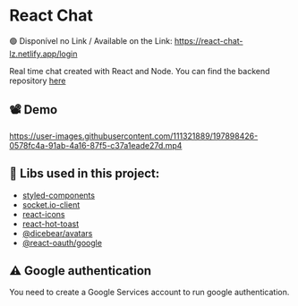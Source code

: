 # React Chat
🟢 Disponível no Link / Available on the Link: https://react-chat-lz.netlify.app/login


Real time chat created with React and Node. You can find the backend repository [here](https://github.com/LuccaZVPS/React-Chat-BackEnd)

## 📽️ Demo 
https://user-images.githubusercontent.com/111321889/197898426-0578fc4a-91ab-4a16-87f5-c37a1eade27d.mp4

## 🔨 Libs used in this project:
 - [styled-components](https://www.npmjs.com/package/styled-components)
 - [socket.io-client](https://www.npmjs.com/package/socket.io-client)
 - [react-icons](https://www.npmjs.com/package/react-icons)
  - [react-hot-toast](https://www.npmjs.com/package/react-hot-toast)
 - [@dicebear/avatars](https://www.npmjs.com/package/@dicebear/avatars)
  - [@react-oauth/google](https://www.npmjs.com/package/@react-oauth/google)
## ⚠️ Google authentication
You need to create a Google Services account to run google authentication.







